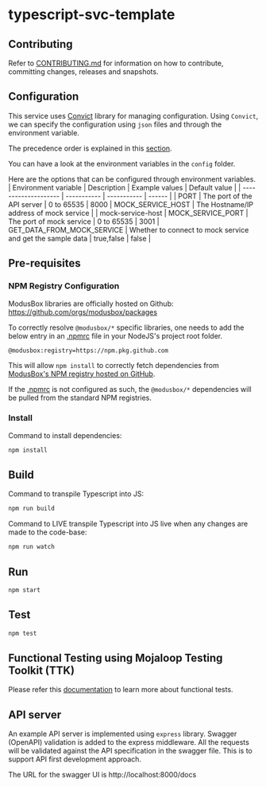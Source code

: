 # typescript-svc-template

## Contributing

Refer to [CONTRIBUTING.md](./CONTRIBUTING.md) for information on how to contribute, committing changes, releases and snapshots.

## Configuration

This service uses [Convict](https://github.com/mozilla/node-convict/blob/master/packages/convic) library for managing configuration. Using `Convict`, we can specify the configuration using `json` files and through the environment variable.

The precedence order is explained in this [section](https://github.com/mozilla/node-convict/blob/master/packages/convict/README.md#precedence-order).

You can have a look at the environment variables in the `config` folder.

Here are the options that can be configured through environment variables.
| Environment variable | Description | Example values | Default value |
| -------------------- | ----------- | ----------- | ------ |
| PORT | The port of the API server | 0 to 65535 | 8000 |
MOCK_SERVICE_HOST | The Hostname/IP address of mock service | | mock-service-host |
MOCK_SERVICE_PORT | The port of mock service | 0 to 65535 | 3001 |
GET_DATA_FROM_MOCK_SERVICE | Whether to connect to mock service and get the sample data | true,false | false |

## Pre-requisites

### NPM Registry Configuration

ModusBox libraries are officially hosted on Github: https://github.com/orgs/modusbox/packages

To correctly resolve `@modusbox/*` specific libraries, one needs to add the below entry in an [.npmrc](./.npmrc) file in your NodeJS's project root folder.

```file
@modusbox:registry=https://npm.pkg.github.com
```

This will allow `npm install` to correctly fetch dependencies from [ModusBox's NPM registry hosted on GitHub](https://github.com/orgs/modusbox/packages).

If the [.npmrc](./.npmrc) is not configured as such, the `@modusbox/*` dependencies will be pulled from the standard NPM registries.

### Install

Command to install dependencies:

```bash
npm install
```

## Build

Command to transpile Typescript into JS:

```bash
npm run build
```

Command to LIVE transpile Typescript into JS live when any changes are made to the code-base:

```bash
npm run watch
```

## Run

```bash
npm start
```

## Test

```bash
npm test
```

## Functional Testing using Mojaloop Testing Toolkit (TTK)

Please refer this [documentation](./test/func/README.md) to learn more about functional tests.

## API server

An example API server is implemented using `express` library.
Swagger (OpenAPI) validation is added to the express middleware. All the requests will be validated against the API specification in the swagger file. This is to support API first development approach.

The URL for the swagger UI is http://localhost:8000/docs
